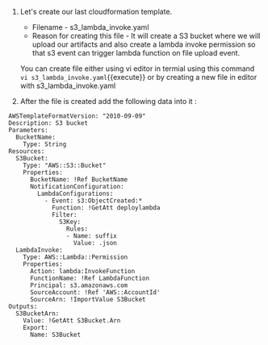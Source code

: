1. Let's create our last cloudformation template.

	- Filename - s3_lambda_invoke.yaml
	- Reason for creating this file - It will create a S3 bucket where we will upload our artifacts and also create a lambda invoke permission so that s3 event can trigger lambda function on file upload event.
	
   You can create file either using vi editor in termial using this command `vi s3_lambda_invoke.yaml`{{execute}} or by creating a new file in editor with s3_lambda_invoke.yaml

2. After the file is created add the following data into it :

```
AWSTemplateFormatVersion: "2010-09-09"
Description: S3 bucket 
Parameters:
  BucketName: 
    Type: String 
Resources:
  S3Bucket: 
    Type: "AWS::S3::Bucket"
    Properties:
      BucketName: !Ref BucketName
      NotificationConfiguration:
        LambdaConfigurations:
          - Event: s3:ObjectCreated:*
            Function: !GetAtt deploylambda
            Filter:
              S3Key:
                Rules:
                - Name: suffix
                  Value: .json
  LambdaInvoke:
    Type: AWS::Lambda::Permission
    Properties: 
      Action: lambda:InvokeFunction
      FunctionName: !Ref LambdaFunction
      Principal: s3.amazonaws.com
      SourceAccount: !Ref 'AWS::AccountId'
      SourceArn: !ImportValue S3Bucket 
Outputs:
  S3BucketArn:  
    Value: !GetAtt S3Bucket.Arn 
    Export:
      Name: S3Bucket
```
